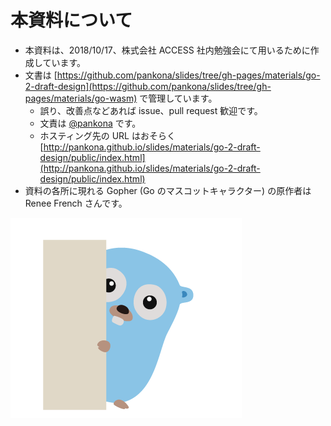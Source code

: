# 本資料について

- 本資料は、2018/10/17、株式会社 ACCESS 社内勉強会にて用いるために作成しています。
- 文書は [https://github.com/pankona/slides/tree/gh-pages/materials/go-2-draft-design](https://github.com/pankona/slides/tree/gh-pages/materials/go-wasm) で管理しています。
  - 誤り、改善点などあれば issue、pull request 歓迎です。
  - 文責は [@pankona](https://github.com/pankona) です。
  - ホスティング先の URL はおそらく  
    [http://pankona.github.io/slides/materials/go-2-draft-design/public/index.html](http://pankona.github.io/slides/materials/go-2-draft-design/public/index.html)
- 資料の各所に現れる Gopher (Go のマスコットキャラクター) の原作者は Renee French さんです。

![hello gopher](./assets/images/05.png)
